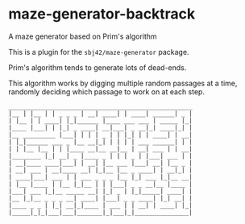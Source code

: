 # maze-generator-backtrack
A maze generator based on Prim's algorithm

This is a plugin for the `sbj42/maze-generator` package.

Prim's algorithm tends to generate lots of dead-ends.

This algorithm works by digging multiple random passages at a time,
randomly deciding which passage to work on at each step.

```
___________________________________________________
|__ | |__ | | _ _ _ | __| ____| | ____| ______| _ |
| |__ | | ____| |_|______ |____ ___ ___ | _____ |_|
|____ |___| | |_| _ ____| __|___| _ __|_| ____|_| |
|__ _________ |___| | | | _ | | |_| | | ____| | __|
| |_|______ ___ _ |__ __|_| | | | | ___ ______| | |
| | |__ |__ | | |____ __|__ __|__ | __| ___ | | __|
|________ |_| __| _ |____ _ | | | _ | |___| ___ | |
| __|____ ____|___| | __| |__ ___ |___| __| |__ _ |
| __| ___ | __|____ __| |_|__ |__ _ ____| | __|_| |
| ____|___| ___ | | ___ _ _ _ |__ |_| ___ |_|__ __|
| |__ |____ | |__ |_|__ | | |___| _ _ __|__ |____ |
|___| ___ |_|__ _____ __| |_| _ | |_|_____| ____| |
|__ |_|__ _ _ _ __| ____| |___| _ _ ____| |_| __| |
|____ _ _ | |_| __|_|____ | ___ | | __| | ____| |_|
|_____|_|_|___|___|_______|_|___|_|_______________|
```
